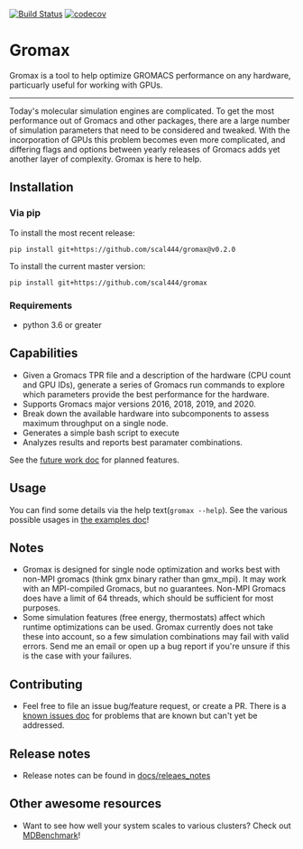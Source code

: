 [![Build Status](https://travis-ci.org/scal444/gromax.svg?branch=master)](https://travis-ci.org/scal444/gromax)
[![codecov](https://codecov.io/gh/scal444/gromax/branch/master/graph/badge.svg)](https://codecov.io/gh/scal444/gromax)

# Gromax
Gromax is a tool to help optimize GROMACS performance on any hardware, particuarly useful for working with GPUs.


---------------------------

Today's molecular simulation engines are complicated. To get the most performance out of Gromacs and other packages,
there are a large number of simulation parameters that need to be considered and tweaked. With the incorporation of
GPUs this problem becomes even more complicated, and differing flags and options between yearly releases of Gromacs adds
yet another layer of complexity. Gromax is here to help.

## Installation
### Via pip
To install the most recent release:
```
pip install git+https://github.com/scal444/gromax@v0.2.0
```

To install the current master version:

```
pip install git+https://github.com/scal444/gromax
```

### Requirements
- python 3.6 or greater

## Capabilities
- Given a Gromacs TPR file and a description of the hardware (CPU count and GPU IDs), generate a series of Gromacs run
  commands to explore which parameters provide the best performance for the hardware.
- Supports Gromacs major versions 2016, 2018, 2019, and 2020.
- Break down the available hardware into subcomponents to assess maximum throughput on a single node.
- Generates a simple bash script to execute
- Analyzes results and reports best paramater combinations.

See the [future work doc](docs/future_work.md) for planned features.

## Usage
You can find some details via the help text(```gromax --help```). See the various possible usages 
in [the examples doc](docs/examples.md)!

## Notes
- Gromax is designed for single node optimization and works best with non-MPI gromacs (think gmx binary rather than 
  gmx_mpi). It may work with an MPI-compiled Gromacs, but no guarantees. Non-MPI Gromacs does have a limit of 64
  threads, which should be sufficient for most purposes.
- Some simulation features (free energy, thermostats) affect which runtime optimizations can be used. Gromax currently
  does not take these into account, so a few simulation combinations may fail with valid errors. Send me an email
  or open up a bug report if you're unsure if this is the case with your failures.

## Contributing
- Feel free to file an issue bug/feature request, or create a PR. There is a 
  [known issues doc](docs/known_issues.md) for problems that are known but can't yet be addressed. 

## Release notes
- Release notes can be found in [docs/releaes_notes](docs/release_notes)

## Other awesome resources
- Want to see how well your system scales to various clusters? Check out
 [MDBenchmark](https://github.com/bio-phys/mdbenchmark)!
 
